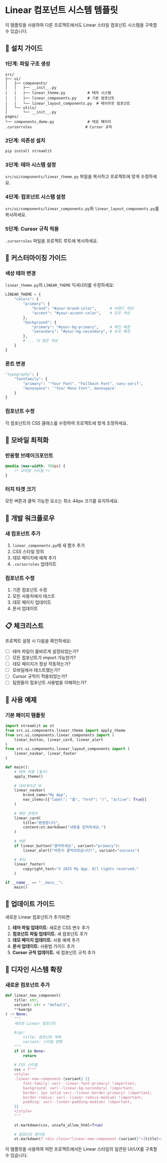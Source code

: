 # Linear 컴포넌트 시스템 템플릿

이 템플릿을 사용하여 다른 프로젝트에서도 Linear 스타일 컴포넌트 시스템을 구축할 수 있습니다.

## 🚀 **설치 가이드**

### **1단계: 파일 구조 생성**
```
src/
├── ui/
│   ├── components/
│   │   ├── __init__.py
│   │   ├── linear_theme.py          # 테마 시스템
│   │   ├── linear_components.py     # 기본 컴포넌트
│   │   └── linear_layout_components.py  # 레이아웃 컴포넌트
│   └── utils/
│       └── __init__.py
pages/
└── components_demo.py               # 데모 페이지
.cursorrules                        # Cursor 규칙
```

### **2단계: 의존성 설치**
```bash
pip install streamlit
```

### **3단계: 테마 시스템 설정**
`src/ui/components/linear_theme.py` 파일을 복사하고 프로젝트에 맞게 수정하세요.

### **4단계: 컴포넌트 시스템 설정**
`src/ui/components/linear_components.py`와 `linear_layout_components.py`를 복사하세요.

### **5단계: Cursor 규칙 적용**
`.cursorrules` 파일을 프로젝트 루트에 복사하세요.

## 🎨 **커스터마이징 가이드**

### **색상 테마 변경**
`linear_theme.py`의 `LINEAR_THEME` 딕셔너리를 수정하세요:

```python
LINEAR_THEME = {
    "colors": {
        "primary": {
            "brand": "#your-brand-color",      # 브랜드 색상
            "accent": "#your-accent-color",    # 강조 색상
        },
        "background": {
            "primary": "#your-bg-primary",     # 메인 배경
            "secondary": "#your-bg-secondary", # 보조 배경
        },
        # ... 더 많은 색상
    }
}
```

### **폰트 변경**
```python
"typography": {
    "fontFamily": {
        "primary": '"Your Font", "Fallback Font", sans-serif',
        "monospace": '"Your Mono Font", monospace'
    }
}
```

### **컴포넌트 수정**
각 컴포넌트의 CSS 클래스를 수정하여 프로젝트에 맞게 조정하세요.

## 📱 **모바일 최적화**

### **반응형 브레이크포인트**
```css
@media (max-width: 768px) {
    /* 모바일 스타일 */
}
```

### **터치 타겟 크기**
모든 버튼과 클릭 가능한 요소는 최소 44px 크기를 유지하세요.

## 🔧 **개발 워크플로우**

### **새 컴포넌트 추가**
1. `linear_components.py`에 새 함수 추가
2. CSS 스타일 정의
3. 데모 페이지에 예제 추가
4. `.cursorrules` 업데이트

### **컴포넌트 수정**
1. 기존 컴포넌트 수정
2. 모든 사용처에서 테스트
3. 데모 페이지 업데이트
4. 문서 업데이트

## 📋 **체크리스트**

프로젝트 설정 시 다음을 확인하세요:

- [ ] 테마 파일이 올바르게 설정되었는가?
- [ ] 모든 컴포넌트가 import 가능한가?
- [ ] 데모 페이지가 정상 작동하는가?
- [ ] 모바일에서 테스트했는가?
- [ ] Cursor 규칙이 적용되었는가?
- [ ] 팀원들이 컴포넌트 사용법을 이해하는가?

## 🎯 **사용 예제**

### **기본 페이지 템플릿**
```python
import streamlit as st
from src.ui.components.linear_theme import apply_theme
from src.ui.components.linear_components import (
    linear_button, linear_card, linear_alert
)
from src.ui.components.linear_layout_components import (
    linear_navbar, linear_footer
)

def main():
    # 테마 적용 (필수)
    apply_theme()
    
    # 네비게이션 바
    linear_navbar(
        brand_name="My App",
        nav_items=[{"label": "홈", "href": "/", "active": True}]
    )
    
    # 메인 콘텐츠
    linear_card(
        title="환영합니다",
        content=st.markdown("내용을 입력하세요.")
    )
    
    # 버튼
    if linear_button("클릭하세요", variant="primary"):
        linear_alert("버튼이 클릭되었습니다!", variant="success")
    
    # 푸터
    linear_footer(
        copyright_text="© 2025 My App. All rights reserved."
    )

if __name__ == "__main__":
    main()
```

## 🔄 **업데이트 가이드**

새로운 Linear 컴포넌트가 추가되면:

1. **테마 파일 업데이트**: 새로운 CSS 변수 추가
2. **컴포넌트 파일 업데이트**: 새 컴포넌트 추가
3. **데모 페이지 업데이트**: 사용 예제 추가
4. **문서 업데이트**: 사용법 가이드 추가
5. **Cursor 규칙 업데이트**: 새 컴포넌트 규칙 추가

## 🎨 **디자인 시스템 확장**

### **새로운 컴포넌트 추가**
```python
def linear_new_component(
    title: str,
    variant: str = "default",
    **kwargs
) -> None:
    """
    새로운 Linear 컴포넌트
    
    Args:
        title: 컴포넌트 제목
        variant: 스타일 변형
    """
    if st is None:
        return
    
    # CSS 스타일
    css = f"""
    <style>
    .linear-new-component-{variant} {{
        font-family: var(--linear-font-primary) !important;
        background: var(--linear-bg-secondary) !important;
        border: 1px solid var(--linear-border-primary) !important;
        border-radius: var(--linear-radius-medium) !important;
        padding: var(--linear-padding-medium) !important;
    }}
    </style>
    """
    
    st.markdown(css, unsafe_allow_html=True)
    
    # 컴포넌트 렌더링
    st.markdown(f'<div class="linear-new-component-{variant}">{title}</div>', unsafe_allow_html=True)
```

이 템플릿을 사용하여 어떤 프로젝트에서든 Linear 스타일의 일관된 UI/UX를 구축할 수 있습니다.
